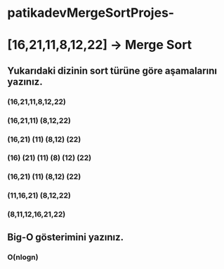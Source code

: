 # patikadevMergeSortProjes-
# [16,21,11,8,12,22] -> Merge Sort
## Yukarıdaki dizinin sort türüne göre aşamalarını yazınız.

### (16,21,11,8,12,22)
### (16,21,11) (8,12,22)
### (16,21) (11)  (8,12) (22)
### (16) (21) (11) (8) (12) (22)
### (16,21) (11) (8,12) (22)
### (11,16,21) (8,12,22)
### (8,11,12,16,21,22)

## Big-O gösterimini yazınız.

### O(nlogn)
